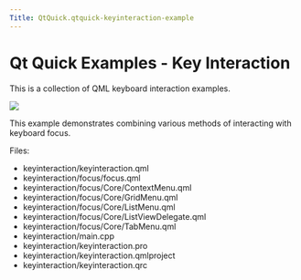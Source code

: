 ```yaml
---
Title: QtQuick.qtquick-keyinteraction-example
---
```

        
Qt Quick Examples - Key Interaction
===================================

<span class="subtitle"></span>
<span id="details"></span>
This is a collection of QML keyboard interaction examples.

![](https://developer.ubuntu.com/static/devportal_uploaded/224b0571-cc4b-4ddf-a586-91afc138521f-api/apps/qml/sdk-14.10/qtquick-keyinteraction-example/images/qml-keyinteraction-example.png)

This example demonstrates combining various methods of interacting with keyboard focus.

Files:

-   keyinteraction/keyinteraction.qml
-   keyinteraction/focus/focus.qml
-   keyinteraction/focus/Core/ContextMenu.qml
-   keyinteraction/focus/Core/GridMenu.qml
-   keyinteraction/focus/Core/ListMenu.qml
-   keyinteraction/focus/Core/ListViewDelegate.qml
-   keyinteraction/focus/Core/TabMenu.qml
-   keyinteraction/main.cpp
-   keyinteraction/keyinteraction.pro
-   keyinteraction/keyinteraction.qmlproject
-   keyinteraction/keyinteraction.qrc

